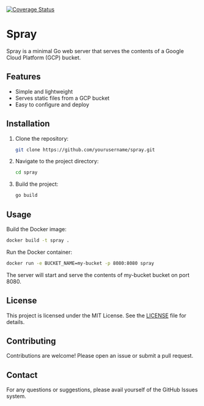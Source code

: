 [![Coverage Status](https://coveralls.io/repos/github/picotechllc/spray/badge.svg?branch=main)](https://coveralls.io/github/picotechllc/spray?branch=main)

# Spray

Spray is a minimal Go web server that serves the contents of a Google Cloud Platform (GCP) bucket.

## Features

- Simple and lightweight
- Serves static files from a GCP bucket
- Easy to configure and deploy

## Installation

1. Clone the repository:
    ```sh
    git clone https://github.com/yourusername/spray.git
    ```
2. Navigate to the project directory:
    ```sh
    cd spray
    ```
3. Build the project:
    ```sh
    go build
    ```

## Usage

Build the Docker image:
```sh
docker build -t spray .
```

Run the Docker container:
```sh
docker run -e BUCKET_NAME=my-bucket -p 8080:8080 spray
```

The server will start and serve the contents of my-bucket bucket on port 8080.

## License

This project is licensed under the MIT License. See the [LICENSE](LICENSE.md) file for details.

## Contributing

Contributions are welcome! Please open an issue or submit a pull request.

## Contact

For any questions or suggestions, please avail yourself of the GitHub Issues system.
